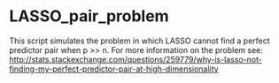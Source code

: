 # LASSO_pair_problem

This script simulates the problem in which LASSO cannot find a perfect predictor pair when p >> n.
For more information on the problem see: http://stats.stackexchange.com/questions/259779/why-is-lasso-not-finding-my-perfect-predictor-pair-at-high-dimensionality
